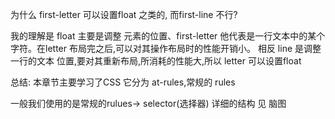 为什么 first-letter 可以设置float 之类的, 而first-line 不行?

我的理解是 float 主要是调整  元素的位置、first-letter 他代表是一行文本中的某个字符。在letter 布局完之后,可以对其操作布局时的性能开销小。
相反 line 是调整一行的文本 位置,要对其重新布局,所消耗的性能大,所以 letter 可以设置float 

总结:
本章节主要学习了CSS 它分为 at-rules,常规的 rules

一般我们使用的是常规的rulues-> selector(选择器) 详细的结构 见 脑图